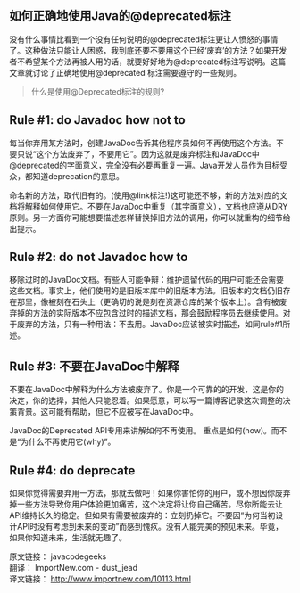 如何正确地使用Java的@deprecated标注
------------------------------- 

没有什么事情比看到一个没有任何说明的@deprecated标注更让人愤怒的事情了。这种做法只能让人困惑，我到底还要不要用这个已经‘废弃’的方法？如果开发者不希望某个方法再被人用的话，就要好好地为@deprecated标注写说明。这篇文章就讨论了正确地使用@deprecated 标注需要遵守的一些规则。

>什么是使用@Deprecated标注的规则?

## Rule #1: do Javadoc how not to

每当你弃用某方法时，创建JavaDoc告诉其他程序员如何不再使用这个方法。不要只说“这个方法废弃了，不要用它”。因为这就是废弃标注和JavaDoc中@deprecated的字面意义，完全没有必要再重复一遍。Java开发人员作为目标受众，都知道deprecation的意思。

命名新的方法，取代旧有的。(使用@link标注!)这可能还不够，新的方法对应的文档将解释如何使用它。不要在JavaDoc中重复（其字面意义），文档也应遵从DRY原则。另一方面你可能想要描述怎样替换掉旧方法的调用，你可以就重构的细节给出提示。

## Rule #2: do not Javadoc how to

移除过时的JavaDoc文档。有些人可能争辩：维护遗留代码的用户可能还会需要这些文档。事实上，他们使用的是旧版本库中的旧版本方法。旧版本的文档仍旧存在那里，像被刻在石头上（更确切的说是刻在资源仓库的某个版本上）。含有被废弃掉的方法的实际版本不应包含过时的描述文档，那会鼓励程序员去继续使用。对于废弃的方法，只有一种用法：不去用。JavaDoc应该被实时描述，如同rule#1所述。

## Rule #3: 不要在JavaDoc中解释

不要在JavaDoc中解释为什么方法被废弃了。你是一个可靠的的开发，这是你的决定，你的选择，其他人只能忍着。如果愿意，可以写一篇博客记录这次调整的决策背景。这可能有帮助，但它不应被写在JavaDoc中。

JavaDoc的Deprecated API专用来讲解如何不再使用。
重点是如何(how)。而不是“为什么不再使用它(why)”。

## Rule #4: do deprecate

如果你觉得需要弃用一方法，那就去做吧！如果你害怕你的用户，或不想因你废弃掉一些方法导致你用户体验更加痛苦，这个决定将让你自己痛苦。尽你所能去让API维持长久的稳定。但如果有需要被废弃的：立刻扔掉它。不要因“为何当初设计API时没有考虑到未来的变动”而感到愧疚。没有人能完美的预见未来。毕竟，如果你知道未来，生活就无趣了。

原文链接： javacodegeeks   
翻译： ImportNew.com - dust_jead  
译文链接： http://www.importnew.com/10113.html  